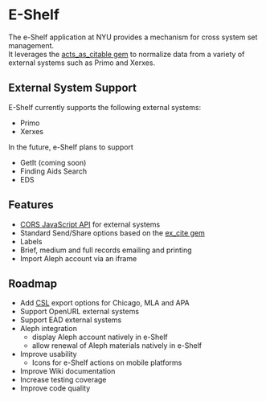 # E-Shelf

The e-Shelf application at NYU provides a mechanism for cross system set management.  
It leverages the [acts_as_citable gem](/NYULibraries/acts_as_citable) to normalize data from
a variety of external systems such as Primo and Xerxes.

## External System Support
E-Shelf currently supports the following external systems:

- Primo
- Xerxes

In the future, e-Shelf plans to support

- GetIt (coming soon)
- Finding Aids Search
- EDS

## Features
- [CORS JavaScript API](/NYULibraries/eshelf/wiki/CORS-JavaScript-API) for external systems
- Standard Send/Share options based on the [ex_cite gem](/NYULibraries/ex_cite)
- Labels
- Brief, medium and full records emailing and printing
- Import Aleph account via an iframe

## Roadmap
- Add [CSL](http://citationstyles.org/) export options for Chicago, MLA and APA
- Support OpenURL external systems
- Support EAD external systems
- Aleph integration
  - display Aleph account natively in e-Shelf
  - allow renewal of Aleph materials natively in e-Shelf
- Improve usability
  - Icons for e-Shelf actions on mobile platforms
- Improve Wiki documentation
- Increase testing coverage
- Improve code quality
